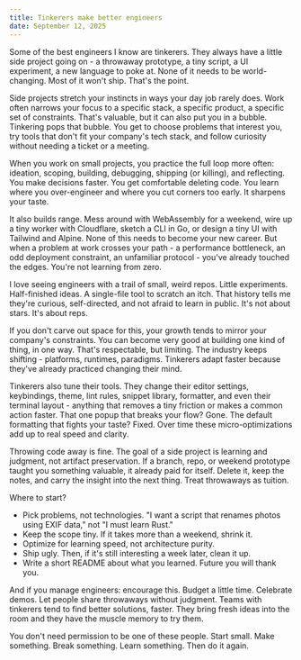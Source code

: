 ```yaml
---
title: Tinkerers make better engineers
date: September 12, 2025
---
```


Some of the best engineers I know are tinkerers. They always have a little side project going on - a throwaway prototype, a tiny script, a UI experiment, a new language to poke at. None of it needs to be world-changing. Most of it won't ship. That's the point.

Side projects stretch your instincts in ways your day job rarely does. Work often narrows your focus to a specific stack, a specific product, a specific set of constraints. That's valuable, but it can also put you in a bubble. Tinkering pops that bubble. You get to choose problems that interest you, try tools that don't fit your company's tech stack, and follow curiosity without needing a ticket or a meeting.

When you work on small projects, you practice the full loop more often: ideation, scoping, building, debugging, shipping (or killing), and reflecting. You make decisions faster. You get comfortable deleting code. You learn where you over-engineer and where you cut corners too early. It sharpens your taste.

It also builds range. Mess around with WebAssembly for a weekend, wire up a tiny worker with Cloudflare, sketch a CLI in Go, or design a tiny UI with Tailwind and Alpine. None of this needs to become your new career. But when a problem at work crosses your path - a performance bottleneck, an odd deployment constraint, an unfamiliar protocol - you've already touched the edges. You're not learning from zero.

I love seeing engineers with a trail of small, weird repos. Little experiments. Half-finished ideas. A single-file tool to scratch an itch. That history tells me they're curious, self-directed, and not afraid to learn in public. It's not about stars. It's about reps.

If you don't carve out space for this, your growth tends to mirror your company's constraints. You can become very good at building one kind of thing, in one way. That's respectable, but limiting. The industry keeps shifting - platforms, runtimes, paradigms. Tinkerers adapt faster because they've already practiced changing their mind.

Tinkerers also tune their tools. They change their editor settings, keybindings, theme, lint rules, snippet library, formatter, and even their terminal layout - anything that removes a tiny friction or makes a common action faster. That one popup that breaks your flow? Gone. The default formatting that fights your taste? Fixed. Over time these micro-optimizations add up to real speed and clarity.

Throwing code away is fine. The goal of a side project is learning and judgment, not artifact preservation. If a branch, repo, or weekend prototype taught you something valuable, it already paid for itself. Delete it, keep the notes, and carry the insight into the next thing. Treat throwaways as tuition.

Where to start?

- Pick problems, not technologies. "I want a script that renames photos using EXIF data," not "I must learn Rust."
- Keep the scope tiny. If it takes more than a weekend, shrink it.
- Optimize for learning speed, not architecture purity.
- Ship ugly. Then, if it's still interesting a week later, clean it up.
- Write a short README about what you learned. Future you will thank you.

And if you manage engineers: encourage this. Budget a little time. Celebrate demos. Let people share throwaways without judgment. Teams with tinkerers tend to find better solutions, faster. They bring fresh ideas into the room and they have the muscle memory to try them.

You don't need permission to be one of these people. Start small. Make something. Break something. Learn something. Then do it again.


